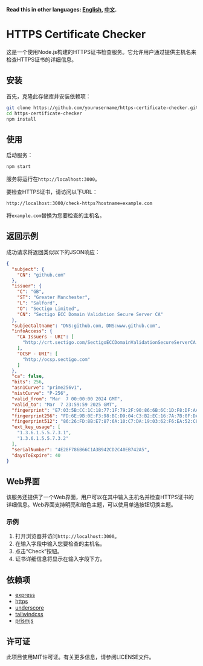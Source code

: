 **Read this in other languages: [English](README.md), [中文](README_zh.md).**

# HTTPS Certificate Checker

这是一个使用Node.js构建的HTTPS证书检查服务。它允许用户通过提供主机名来检查HTTPS证书的详细信息。

## 安装

首先，克隆此存储库并安装依赖项：

```bash
git clone https://github.com/yourusername/https-certificate-checker.git
cd https-certificate-checker
npm install
```

## 使用

启动服务：

```bash
npm start
```

服务将运行在`http://localhost:3000`。

要检查HTTPS证书，请访问以下URL：

```
http://localhost:3000/check-https?hostname=example.com
```

将`example.com`替换为您要检查的主机名。

## 返回示例

成功请求将返回类似以下的JSON响应：

```json
{
  "subject": {
    "CN": "github.com"
  },
  "issuer": {
    "C": "GB",
    "ST": "Greater Manchester",
    "L": "Salford",
    "O": "Sectigo Limited",
    "CN": "Sectigo ECC Domain Validation Secure Server CA"
  },
  "subjectaltname": "DNS:github.com, DNS:www.github.com",
  "infoAccess": {
    "CA Issuers - URI": [
      "http://crt.sectigo.com/SectigoECCDomainValidationSecureServerCA.crt"
    ],
    "OCSP - URI": [
      "http://ocsp.sectigo.com"
    ]
  },
  "ca": false,
  "bits": 256,
  "asn1Curve": "prime256v1",
  "nistCurve": "P-256",
  "valid_from": "Mar  7 00:00:00 2024 GMT",
  "valid_to": "Mar  7 23:59:59 2025 GMT",
  "fingerprint": "E7:03:5B:CC:1C:18:77:1F:79:2F:90:86:6B:6C:1D:F8:DF:AA:BD:C0",
  "fingerprint256": "FD:6E:9B:0E:F3:98:BC:D9:04:C3:B2:EC:16:7A:7B:0F:DA:72:01:C9:03:C5:3A:6A:6A:E5:D0:41:43:63:EF:65",
  "fingerprint512": "86:26:FD:8B:E7:87:6A:10:C7:DA:19:03:62:F6:EA:52:C8:BF:00:0A:94:5D:BD:E9:26:44:F0:5D:A7:4A:4B:AD:4D:9E:33:8C:EB:8D:1F:56:8B:55:00:48:54:97:56:F0:C3:65:58:EE:12:2A:AC:02:F2:21:90:9E:45:64:A2:BD",
  "ext_key_usage": [
    "1.3.6.1.5.5.7.3.1",
    "1.3.6.1.5.5.7.3.2"
  ],
  "serialNumber": "4E28F786B66C1A3B942CD2C40EB742A5",
  "daysToExpire": 40
}
```

## Web界面

该服务还提供了一个Web界面，用户可以在其中输入主机名并检查HTTPS证书的详细信息。Web界面支持明亮和暗色主题，可以使用单选按钮切换主题。

### 示例

1. 打开浏览器并访问`http://localhost:3000`。
2. 在输入字段中输入您要检查的主机名。
3. 点击“Check”按钮。
4. 证书详细信息将显示在输入字段下方。

## 依赖项

- [express](https://www.npmjs.com/package/express)
- [https](https://nodejs.org/api/https.html)
- [underscore](https://www.npmjs.com/package/underscore)
- [tailwindcss](https://www.npmjs.com/package/tailwindcss)
- [prismjs](https://www.npmjs.com/package/prismjs)

## 许可证

此项目使用MIT许可证。有关更多信息，请参阅LICENSE文件。

